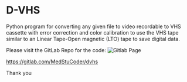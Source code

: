 # D-VHS
Python program for converting any given file to video recordable to VHS cassette with error correction and color calibration to use the VHS tape similar to an Linear Tape-Open magnetic (LTO) tape to save digital data.

Please visit the GitLab Repo for the code:
![Gitlab Page](https://github.com/MedStuCoder/D-VHS/blob/main/image.jpg?raw=true)

https://gitlab.com/MedStuCoder/dvhs

Thank you


